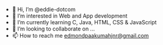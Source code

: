 - 👋 Hi, I’m @eddie-dotcom
- 👀 I’m interested in Web and App development
- 🌱 I’m currently learning C, Java, HTML, CSS & JavaScript
- 💞️ I’m looking to collaborate on ...
- 📫 How to reach me edmondpaakumahjnr@gmail.com

<!---
eddie-dotcom/eddie-dotcom is a ✨ special ✨ repository because its `README.md` (this file) appears on your GitHub profile.
You can click the Preview link to take a look at your changes.
--->
